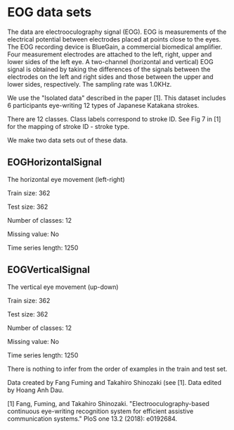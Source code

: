 # EOG data sets

The data are electrooculography signal (EOG). EOG is measurements of the electrical potential between electrodes placed at points close to the eyes. The EOG recording device is BlueGain, a commercial biomedical amplifier. Four measurement electrodes are attached to the left, right, upper and lower sides of the left eye. A two-channel (horizontal and vertical) EOG signal is obtained by taking the differences of the signals between the electrodes on the left and right sides and those between the upper and lower sides, respectively. The sampling rate was 1.0KHz.

We use the "Isolated data" described in the paper [1]. This dataset includes 6 participants eye-writing 12 types of Japanese Katakana strokes. 

There are 12 classes. Class labels correspond to stroke ID. See Fig 7 in [1] for the mapping of stroke ID - stroke type.

We make two data sets out of these data.

## EOGHorizontalSignal

The horizontal eye movement (left-right)

Train size: 362

Test size: 362

Number of classes: 12

Missing value: No

Time series length: 1250

## EOGVerticalSignal

The vertical eye movement (up-down)

Train size: 362

Test size: 362

Number of classes: 12

Missing value: No

Time series length: 1250

There is nothing to infer from the order of examples in the train and test set.

Data created by Fang Fuming and Takahiro Shinozaki (see [1]. Data edited by Hoang Anh Dau. 

[1] Fang, Fuming, and Takahiro Shinozaki. "Electrooculography-based continuous eye-writing recognition system for efficient assistive communication systems." PloS one 13.2 (2018): e0192684.
